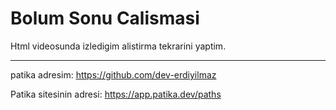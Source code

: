 # Bolum Sonu Calismasi
Html videosunda izledigim alistirma tekrarini yaptim.

---
patika adresim: https://github.com/dev-erdiyilmaz

Patika sitesinin adresi: https://app.patika.dev/paths